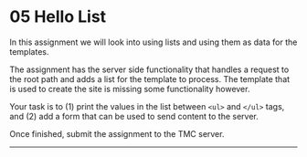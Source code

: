 
# 05 Hello List

<p>In this assignment we will look into using lists and using them as data for the
templates.</p><p>The assignment has the server side functionality that handles a request to the
root path and adds a list for the template to process. The template that is
used to create the site is missing some functionality however.</p><p>Your task is to (1) print the values in the list between <code class="language-text">&lt;ul&gt;</code> and <code class="language-text">&lt;/ul&gt;</code> tags, and (2) add a form that can
be used to send content to the server.</p><p>Once finished, submit the assignment to the TMC server.</p>

---

